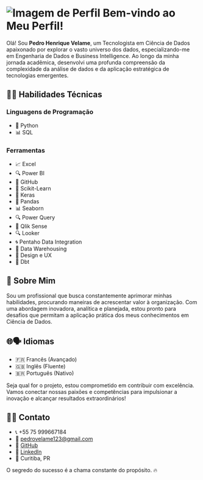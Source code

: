 # ![Imagem de Perfil](https://media.licdn.com/dms/image/D4D16AQEuo1GA2FQLsw/profile-displaybackgroundimage-shrink_350_1400/0/1707867402468?e=1713398400&v=beta&t=ZHljdHFocCaxxgRuEU4pIqBdWzSIKSXD9rwLK3KgCGU) Bem-vindo ao Meu Perfil!

Olá! Sou **Pedro Henrique Velame**, um Tecnologista em Ciência de Dados apaixonado por explorar o vasto universo dos dados, especializando-me em Engenharia de Dados e Business Intelligence. Ao longo da minha jornada acadêmica, desenvolvi uma profunda compreensão da complexidade da análise de dados e da aplicação estratégica de tecnologias emergentes.

## 🔧💼 Habilidades Técnicas

### Linguagens de Programação
- 🐍 Python
- 📊 SQL

### Ferramentas
- 📈 Excel
- 🔍 Power BI
- 🐙 GitHub
- 🤖 Scikit-Learn
- 🧠 Keras
- 🐼 Pandas
- 📊 Seaborn
- 🔍 Power Query
- 🚀 Qlik Sense
- 🔍 Looker
- 🌀 Pentaho Data Integration
- 🏢 Data Warehousing
- 🎨 Design e UX
- 🔄 Dbt
    

## 💬 Sobre Mim

Sou um profissional que busca constantemente aprimorar minhas habilidades, procurando maneiras de acrescentar valor à organização. Com uma abordagem inovadora, analítica e planejada, estou pronto para desafios que permitam a aplicação prática dos meus conhecimentos em Ciência de Dados.

## 🌐🗣️ Idiomas

- 🇫🇷 Francês (Avançado)
- 🇬🇧 Inglês (Fluente)
- 🇧🇷 Português (Nativo)

Seja qual for o projeto, estou comprometido em contribuir com excelência. Vamos conectar nossas paixões e competências para impulsionar a inovação e alcançar resultados extraordinários!

## 📱📧 Contato

- 📞 +55 75 999667184
- 📧 pedrovelame123@gmail.com
- 💼 [GitHub](https://github.com/pedrohvel)
- 💼 [LinkedIn](https://www.linkedin.com/in/pedro-h-velame/)
- 📍 Curitiba, PR

O segredo do sucesso é a chama constante do propósito. 🔥

